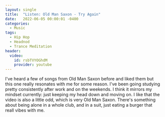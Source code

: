 ```yaml
---
layout: single
title:  "Listen: Old Man Saxon - Try Again"
date:   2022-06-05 00:00:01 -0400
categories: 
  - Music
tags: 
  - Hip Hop
  - Headnod
  - Trance Meditation
header:
  video:
    id: rsbTVYOGhdM
    provider: youtube
---
```

I've heard a few of songs from Old Man Saxon before and liked them but this one really resonates with me for some reason.  I've been going studying pretty consistently after work and on the weekends.  I think it mirrors my mindset currently: just keeping my head down and moving on.  I like that the video is also a little odd, which is very Old Man Saxon.  There's something about being alone in a whole club, and in a suit, just eating a burger that reall vibes with me.